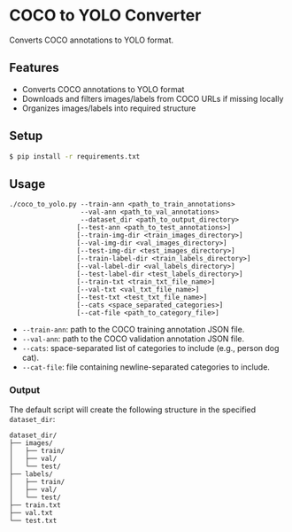 # COCO to YOLO Converter

Converts COCO annotations to YOLO format.

## Features

- Converts COCO annotations to YOLO format
- Downloads and filters images/labels from COCO URLs if missing locally
- Organizes images/labels into required structure

## Setup

```bash
$ pip install -r requirements.txt
```


## Usage

```shell
./coco_to_yolo.py --train-ann <path_to_train_annotations>
                  --val-ann <path_to_val_annotations>
                  --dataset_dir <path_to_output_directory>
                 [--test-ann <path_to_test_annotations>]
                 [--train-img-dir <train_images_directory>]
                 [--val-img-dir <val_images_directory>]
                 [--test-img-dir <test_images_directory>]
                 [--train-label-dir <train_labels_directory>]
                 [--val-label-dir <val_labels_directory>]
                 [--test-label-dir <test_labels_directory>]
                 [--train-txt <train_txt_file_name>]
                 [--val-txt <val_txt_file_name>]
                 [--test-txt <test_txt_file_name>]
                 [--cats <space_separated_categories>]
                 [--cat-file <path_to_category_file>]
```

- `--train-ann`: path to the COCO training annotation JSON file.
- `--val-ann`: path to the COCO validation annotation JSON file.
- `--cats`: space-separated list of categories to include (e.g., person dog cat).
- `--cat-file`: file containing newline-separated categories to include.

### Output

The default script will create the following structure in the specified `dataset_dir`:

```
dataset_dir/
├── images/
│   ├── train/
│   ├── val/
│   └── test/
├── labels/
│   ├── train/
│   ├── val/
│   └── test/
├── train.txt
├── val.txt
└── test.txt
```
